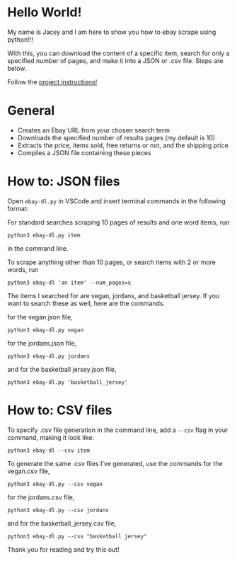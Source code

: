 # Hello World!

My name is Jacey and I am here to show you how to ebay scrape using python!!!

With this, you can download the content of a specific item, search for only a specified number of pages, and make it into a JSON or .csv file. Steps are below. 

Follow the [project instructions!](https://github.com/mikeizbicki/cmc-csci040/tree/2021fall/hw_03)

# General
- Creates an Ebay URL from your chosen search term
- Downloads the specified number of results pages (my default is 10)
- Extracts the price, items sold, free returns or not, and the shipping price
- Compiles a JSON file containing these pieces

# How to: JSON files

Open `ebay-dl.py` in VSCode and insert terminal commands in the following format:

For standard searches scraping 10 pages of results and one word items, run
```
python3 ebay-dl.py item
```
in the command line. 

To scrape anything other than 10 pages, or search items with 2 or more words, run
```
python3 ebay-dl 'an item' --num_pages=x
```

The items I searched for are vegan, jordans, and basketball jersey. If you want to search these as well, here are the commands.

for the vegan.json file,
```
python3 ebay-dl.py vegan
```
 for the jordans.json file,
```
python3 ebay-dl.py jordans
```
and for the basketball jersey.json file, 
```
python3 ebay-dl.py 'basketball_jersey'
```

# How to: CSV files

To specify .csv file generation in the command line, add a `--csv` flag in your command, making it look like:
```
python3 ebay-dl --csv item
```
To generate the same .csv files I've generated, use the commands
for the vegan.csv file,
```
python3 ebay-dl.py --csv vegan
``` 
for the jordans.csv file,
```
python3 ebay-dl.py --csv jordans
```
and for the basketball_jersey.csv file, 
```
python3 ebay-dl.py --csv "basketball jersey"
```

Thank you for reading and try this out! 
